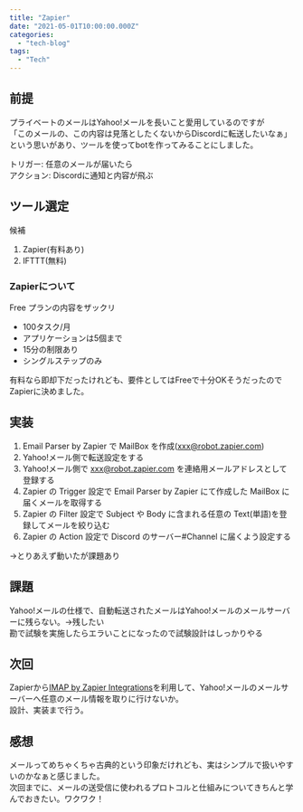 ```yaml
---
title: "Zapier"
date: "2021-05-01T10:00:00.000Z"
categories: 
  - "tech-blog"
tags: 
  - "Tech"
---
```


## 前提
プライベートのメールはYahoo!メールを長いこと愛用しているのですが  
「このメールの、この内容は見落としたくないからDiscordに転送したいなぁ」  
という思いがあり、ツールを使ってbotを作ってみることにしました。  

トリガー: 任意のメールが届いたら  
アクション: Discordに通知と内容が飛ぶ  

## ツール選定
候補  
1. Zapier(有料あり)
2. IFTTT(無料)

### Zapierについて
Free プランの内容をザックリ  
- 100タスク/月
- アプリケーションは5個まで
- 15分の制限あり
- シングルステップのみ

有料なら即却下だったけれども、要件としてはFreeで十分OKそうだったのでZapierに決めました。

## 実装
1. Email Parser by Zapier で MailBox を作成(xxx@robot.zapier.com)
2. Yahoo!メール側で転送設定をする
3. Yahoo!メール側で xxx@robot.zapier.com を連絡用メールアドレスとして登録する
4. Zapier の Trigger 設定で Email Parser by Zapier にて作成した MailBox に届くメールを取得する
5. Zapier の Filter 設定で Subject や Body に含まれる任意の Text(単語)を登録してメールを絞り込む
6. Zapier の Action 設定で Discord のサーバー#Channel に届くよう設定する

→とりあえず動いたが課題あり  

## 課題
Yahoo!メールの仕様で、自動転送されたメールはYahoo!メールのメールサーバーに残らない。→残したい  
勘で試験を実施したらエラいことになったので試験設計はしっかりやる  

## 次回
Zapierから[IMAP by Zapier Integrations](https://zapier.com/apps/imap/integrations)を利用して、Yahoo!メールのメールサーバーへ任意のメール情報を取りに行けないか。  
設計、実装まで行う。

## 感想
メールってめちゃくちゃ古典的という印象だけれども、実はシンプルで扱いやすいのかなぁと感じました。  
次回までに、メールの送受信に使われるプロトコルと仕組みについてきちんと学んでおきたい。ワクワク！